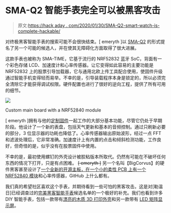 # SMA-Q2 智能手表完全可以被黑客攻击

> 原文:[https://hack aday . com/2020/01/30/SMA-Q2-smart-watch-is-complete-hackable/](https://hackaday.com/2020/01/30/sma-q2-smart-watch-is-completely-hackable/)

对终极黑客智能手表的搜索可能不会很快结束。[ emeryth ]以 [SMA-Q2](https://hackaday.io/project/85463-color-open-source-smartwatch) 的形式提名了另一个可能的候选人，并在使其无障碍化方面取得了很大进展。

这款手表也被称为 SMA-TIME，它基于流行的 NRF52832 蓝牙 SoC，背面有一个彩色存储 LCD、加速度计和心率传感器。让它变得如此容易的主要功能是 NRF52832 上的股票引导加载器，它与通用北欧上传工具配合使用，使固件升级通过智能手机变得轻而易举。不幸的是，引导装载程序本身是锁定的，所以必须完全清除它才能获得调试权限。硬件配置也进行了很好的逆向工程，提供了所有可用的细节。

![](../Images/5284ae77330c70641e798b01d085d167.png)

Custom main board with a NRF52840 module

[ emeryth ]拥有与他的[定制固件](https://github.com/Emeryth/sma-q2-oss)一起工作的大部分基本功能，尽管它仍处于早期阶段。他设计了一个新的表盘，包括天气更新和基本的音频控制。通过只刷新必要的部分，3 位显示器的功耗也降低了。心率传感器输出原始波形，经过一点 FFT 和滤波处理后，它非常准确。加速度计上有内置的点击和倾斜检测功能，工作良好，但奇怪的是，似乎没有在股票固件中使用。

不幸的是，最初使用螺钉的外壳设计被胶粘版本所取代。仍然有可能在不破坏任何东西的情况下打开，只是有点困难。 ~~[ emeryth ]~~ 另一个名叫【BigCorvus】的硬件黑客甚至设计了[一个全新的开源主板，在一个小的柔性 PCB 上有一个 NRF52840 模块](https://github.com/BigCorvus/SMA-Q2_replacement_board)和心率传感器，GitHub 上什么都有。

我们真的希望社区喜欢这个手表，并期待看到一些可怕的黑客攻击。这是对[勒温日]已经调查过的[完美黑客智能手表](https://hackaday.com/2019/10/07/ask-hackaday-whats-the-perfect-hacker-smart-watch/)候选名单的一个极好的补充。我们也看到许多 DIY 智能手表，包括一款带有[漂亮的木质 3D 打印外壳](https://hackaday.com/2019/05/01/scratch-built-smartwatch-looks-pretty-darn-sharp-with-3d-printed-case-and-round-lcd/)和另一款带有 [LED 矩阵显示屏](https://hackaday.com/2019/12/04/led-matrix-watch-is-the-smart-watch-we-didnt-know-we-wanted/)。